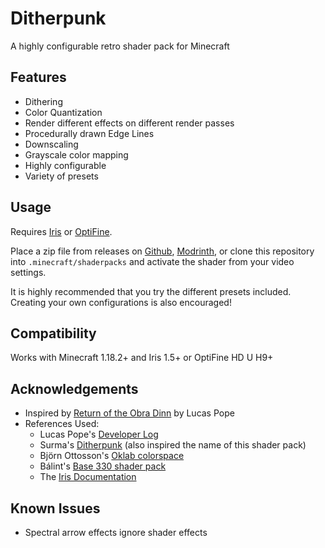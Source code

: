 # Ditherpunk

A highly configurable retro shader pack for Minecraft

## Features

- Dithering
- Color Quantization
- Render different effects on different render passes
- Procedurally drawn Edge Lines
- Downscaling
- Grayscale color mapping
- Highly configurable
- Variety of presets

## Usage

Requires [Iris](https://www.irisshaders.dev/) or [OptiFine](https://optifine.net/).

Place a zip file from releases on [Github](https://github.com/simonkman/ditherpunk/releases/),
[Modrinth](https://modrinth.com/shader/ditherpunk/versions),
or clone this repository into `.minecraft/shaderpacks` and activate
the shader from your video settings.

It is highly recommended that you try the different presets included.
Creating your own configurations is also encouraged!

## Compatibility

Works with Minecraft 1.18.2+ and Iris 1.5+ or OptiFine HD U H9+

## Acknowledgements

- Inspired by [Return of the Obra Dinn](https://obradinn.com/) by Lucas Pope
- References Used:
  - Lucas Pope's [Developer Log](https://forums.tigsource.com/index.php?topic=40832.0)
  - Surma's [Ditherpunk](https://surma.dev/things/ditherpunk/)
  (also inspired the name of this shader pack)
  - Björn Ottosson's [Oklab colorspace](https://bottosson.github.io/posts/oklab/)
  - Bálint's [Base 330 shader pack](https://github.com/shaderLABS/Base-330)
  - The [Iris Documentation](https://shaders.properties/)

## Known Issues

- Spectral arrow effects ignore shader effects
